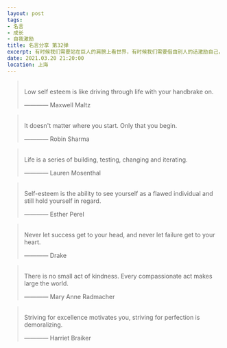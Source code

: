```yaml
---
layout: post
tags: 
- 名言
- 成长
- 自我激励
title: 名言分享 第32弹
excerpt: 有时候我们需要站在巨人的肩膀上看世界，有时候我们需要借由别人的话激励自己，有时候我们需要提醒自己变得更加优秀。
date: 2021.03.20 21:20:00
location: 上海
---
```


> <span class="icon-quotes-left"></span>  
> Low self esteem is like driving through life with your handbrake on.
> <div class="source">———— Maxwell Maltz</div>  
> <div class="quotes-right"><span class="icon-quotes-right"></span></div>

> <span class="icon-quotes-left"></span>  
> It doesn't matter where you start. Only that you begin.
> <div class="source">———— Robin Sharma</div>  
> <div class="quotes-right"><span class="icon-quotes-right"></span></div>

> <span class="icon-quotes-left"></span>  
> Life is a series of building, testing, changing and iterating.
> <div class="source">———— Lauren Mosenthal</div>  
> <div class="quotes-right"><span class="icon-quotes-right"></span></div>

> <span class="icon-quotes-left"></span>  
> Self-esteem is the ability to see yourself as a flawed individual and still hold yourself in regard.
> <div class="source">———— Esther Perel</div>  
> <div class="quotes-right"><span class="icon-quotes-right"></span></div>

> <span class="icon-quotes-left"></span>  
> Never let success get to your head, and never let failure get to your heart.
> <div class="source">———— Drake</div> 
> <div class="quotes-right"><span class="icon-quotes-right"></span></div>

> <span class="icon-quotes-left"></span>  
> There is no small act of kindness. Every compassionate act makes large the world.
> <div class="source">———— Mary Anne Radmacher</div>  
> <div class="quotes-right"><span class="icon-quotes-right"></span></div>

> <span class="icon-quotes-left"></span>  
> Striving for excellence motivates you, striving for perfection is demoralizing.
> <div class="source">———— Harriet Braiker</div>  
> <div class="quotes-right"><span class="icon-quotes-right"></span></div>